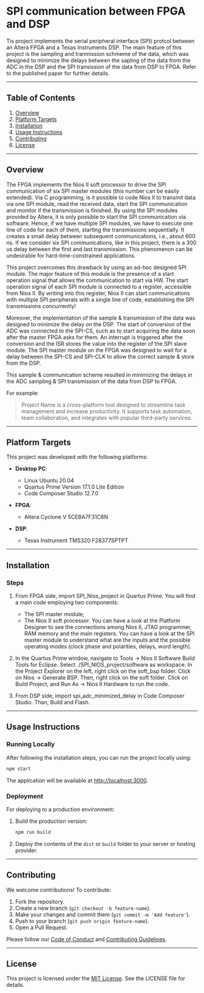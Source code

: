 # SPI communication between FPGA and DSP

Tis project implements the serial peripheral interface (SPI) protcol between an Altera FPGA and a Texas Instruments DSP.
The main feature of this project is the sampling and tranmission schmeme of the data, which was designed to minimize the delays between the sapling of the data from the ADC
in the DSP and the SPI transission of the data from DSP to FPGA. Refer to the published paper for further details.

---

## Table of Contents

1. [Overview](#overview)
2. [Platform Targets](#platform-targets)
3. [Installation](#installation)
4. [Usage Instructions](#usage-instructions)
5. [Contributing](#contributing)
6. [License](#license)

---

## Overview

The FPGA implements the Nios II soft processor to drive the SPI communication of six SPI master modules (this number can be easily extended).
Via C programming, is it possible to code Nios II to transmit data via one SPI module, read the received data, start the SPI communication and monitor if the transmission is finished.
By using the SPI modules provided by Altera, it is only possible to start the SPI communication via software. Hence, if we have multiple SPI modules, we have to execute one
line of code for each of them, starting the transmissions sequentially.
It creates a small delay between subsequent communications, i.e., about 600 ns. If we consider six SPI communications, like in this project, there is a 300 us delay between
the first and last transmission. This phenomenon can be undesirable for hard-time-constrained applications.

This project overcomes this drawback by using an ad-hoc designed SPI module.
The major feature of this module is the presence of a start operation signal that allows the communication to start via HW.
The start operation signal of each SPI module is connected to a register, accessible from Nios II.
By writing into this register, Nios II can start communications with multiple SPI peripherals with a single line of code, establishing the SPI transmissions concurrently!

Moreover, the implementation of the sample & transmission of the data was designed to minimize the delay on the DSP.
The start of conversion of the ADC was connected to the SPI-CS, such as to start acquiring the data soon after the master FPGA asks for them. 
An interrupt is triggered after the conversion and the ISR stores the value into the register of the SPI slave module.
The SPI master module on the FPGA was designed to wait for a delay between the SPI-CS and SPI-CLK to allow the correct sample & store from the DSP.

This sample & communication scheme resulted in minimizing the delays in the ADC sampling & SPI transmission of the data from DSP to FPGA.

For example:

> Project Name is a cross-platform tool designed to streamline task management and increase productivity. It supports task automation, team collaboration, and integrates with popular third-party services.

---

## Platform Targets

This project was developed with the following platforms:

- **Desktop PC**:
  - Linux Ubuntu 20.04
  - Quartus Prime Version 17.1.0 Lite Edition
  - Code Composer Studio 12.7.0

- **FPGA**:
  - Altera Cyclone V 5CEBA7F31C8N

- **DSP**:
  - Texas Instrument TMS320 F28377SPTPT

---

## Installation

### Steps

1. From FPGA side, import SPI_Nios_project in Quartus Prime.
   You will find a main code employing two components:
   - The SPI master module;
   - The Nios II soft processor.
   You can have a look at the Platform Designer to see the connections among Nios II, JTAG programmer, RAM memory and the main registers.
   You can have a look at the SPI master module to understand what are the inputs and the possible operating modes (clock phase and polarities, delays, word length).

2. In the Quartus Prime window, navigate to Tools -> Nios II Software Build Tools for Eclipse.
   Select ./SPI_NIOS_project/software as workspace.
   In the Project Explorer on the left, right click on the soft_bsp folder. Click on Nios -> Generate BSP.
   Then, right click on the soft folder. Click on Build Project, and Run As -> Nios II Hardware to run the code.

3. From DSP side, import spi_adc_minimized_delay in Code Composer Studio. Than, Build and Flash.

---

## Usage Instructions

### Running Locally

After following the installation steps, you can run the project locally using:

```bash
npm start
```

The application will be available at [http://localhost:3000](http://localhost:3000).

### Deployment

For deploying to a production environment:

1. Build the production version:
   ```bash
   npm run build
   ```

2. Deploy the contents of the `dist` or `build` folder to your server or hosting provider.

---

## Contributing

We welcome contributions! To contribute:

1. Fork the repository.
2. Create a new branch (`git checkout -b feature-name`).
3. Make your changes and commit them (`git commit -m 'Add feature'`).
4. Push to your branch (`git push origin feature-name`).
5. Open a Pull Request.

Please follow our [Code of Conduct](CODE_OF_CONDUCT.md) and [Contributing Guidelines](CONTRIBUTING.md).

---

## License

This project is licensed under the [MIT License](LICENSE). See the LICENSE file for details.
